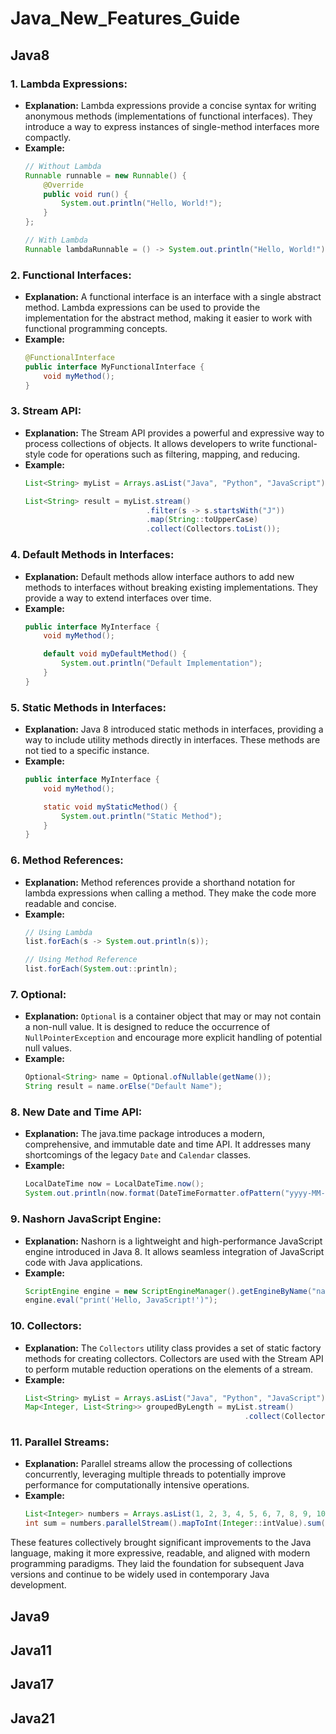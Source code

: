# Java_New_Features_Guide

## Java8
### 1. **Lambda Expressions:**
   - **Explanation:** Lambda expressions provide a concise syntax for writing anonymous methods (implementations of functional interfaces). They introduce a way to express instances of single-method interfaces more compactly.
   - **Example:**
     ```java
     // Without Lambda
     Runnable runnable = new Runnable() {
         @Override
         public void run() {
             System.out.println("Hello, World!");
         }
     };

     // With Lambda
     Runnable lambdaRunnable = () -> System.out.println("Hello, World!");
     ```

### 2. **Functional Interfaces:**
   - **Explanation:** A functional interface is an interface with a single abstract method. Lambda expressions can be used to provide the implementation for the abstract method, making it easier to work with functional programming concepts.
   - **Example:**
     ```java
     @FunctionalInterface
     public interface MyFunctionalInterface {
         void myMethod();
     }
     ```

### 3. **Stream API:**
   - **Explanation:** The Stream API provides a powerful and expressive way to process collections of objects. It allows developers to write functional-style code for operations such as filtering, mapping, and reducing.
   - **Example:**
     ```java
     List<String> myList = Arrays.asList("Java", "Python", "JavaScript");

     List<String> result = myList.stream()
                                .filter(s -> s.startsWith("J"))
                                .map(String::toUpperCase)
                                .collect(Collectors.toList());
     ```

### 4. **Default Methods in Interfaces:**
   - **Explanation:** Default methods allow interface authors to add new methods to interfaces without breaking existing implementations. They provide a way to extend interfaces over time.
   - **Example:**
     ```java
     public interface MyInterface {
         void myMethod();

         default void myDefaultMethod() {
             System.out.println("Default Implementation");
         }
     }
     ```

### 5. **Static Methods in Interfaces:**
   - **Explanation:** Java 8 introduced static methods in interfaces, providing a way to include utility methods directly in interfaces. These methods are not tied to a specific instance.
   - **Example:**
     ```java
     public interface MyInterface {
         void myMethod();

         static void myStaticMethod() {
             System.out.println("Static Method");
         }
     }
     ```

### 6. **Method References:**
   - **Explanation:** Method references provide a shorthand notation for lambda expressions when calling a method. They make the code more readable and concise.
   - **Example:**
     ```java
     // Using Lambda
     list.forEach(s -> System.out.println(s));

     // Using Method Reference
     list.forEach(System.out::println);
     ```

### 7. **Optional:**
   - **Explanation:** `Optional` is a container object that may or may not contain a non-null value. It is designed to reduce the occurrence of `NullPointerException` and encourage more explicit handling of potential null values.
   - **Example:**
     ```java
     Optional<String> name = Optional.ofNullable(getName());
     String result = name.orElse("Default Name");
     ```

### 8. **New Date and Time API:**
   - **Explanation:** The java.time package introduces a modern, comprehensive, and immutable date and time API. It addresses many shortcomings of the legacy `Date` and `Calendar` classes.
   - **Example:**
     ```java
     LocalDateTime now = LocalDateTime.now();
     System.out.println(now.format(DateTimeFormatter.ofPattern("yyyy-MM-dd HH:mm:ss")));
     ```

### 9. **Nashorn JavaScript Engine:**
   - **Explanation:** Nashorn is a lightweight and high-performance JavaScript engine introduced in Java 8. It allows seamless integration of JavaScript code with Java applications.
   - **Example:**
     ```java
     ScriptEngine engine = new ScriptEngineManager().getEngineByName("nashorn");
     engine.eval("print('Hello, JavaScript!')");
     ```

### 10. **Collectors:**
   - **Explanation:** The `Collectors` utility class provides a set of static factory methods for creating collectors. Collectors are used with the Stream API to perform mutable reduction operations on the elements of a stream.
   - **Example:**
     ```java
     List<String> myList = Arrays.asList("Java", "Python", "JavaScript");
     Map<Integer, List<String>> groupedByLength = myList.stream()
                                                      .collect(Collectors.groupingBy(String::length));
     ```

### 11. **Parallel Streams:**
   - **Explanation:** Parallel streams allow the processing of collections concurrently, leveraging multiple threads to potentially improve performance for computationally intensive operations.
   - **Example:**
     ```java
     List<Integer> numbers = Arrays.asList(1, 2, 3, 4, 5, 6, 7, 8, 9, 10);
     int sum = numbers.parallelStream().mapToInt(Integer::intValue).sum();
     ```

These features collectively brought significant improvements to the Java language, making it more expressive, readable, and aligned with modern programming paradigms. They laid the foundation for subsequent Java versions and continue to be widely used in contemporary Java development.
## Java9

## Java11

## Java17

## Java21

